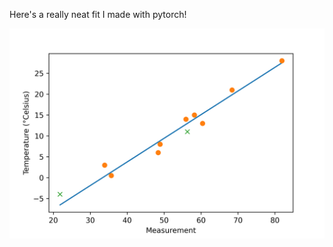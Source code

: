 Here's a really neat fit I made with pytorch!

![A pretty graph! :-)](./separe_training_and_validation_sets.png)